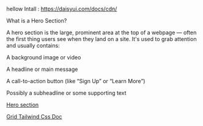 hellow 
Intall : 
https://daisyui.com/docs/cdn/ 

What is a Hero Section?

A hero section is the large, prominent area at the top of a webpage — often the first thing users see when they land on a site. It's used to grab attention and usually contains:

A background image or video

A headline or main message

A call-to-action button (like “Sign Up” or “Learn More”)

Possibly a subheadline or some supporting text

[Hero section](https://daisyui.com/components/hero/) 


[Grid Tailwind Css Doc](https://tailwindcss.com/docs/grid-template-rows)
